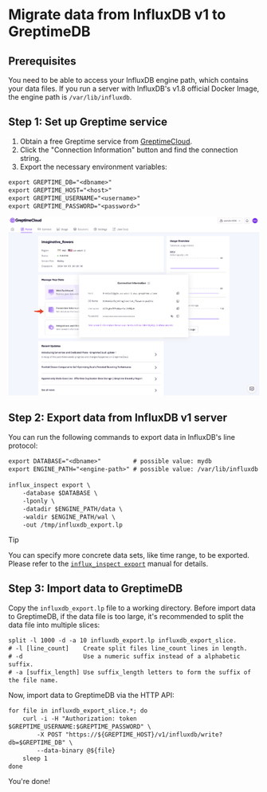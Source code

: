 # Migrate data from InfluxDB v1 to GreptimeDB

## Prerequisites

You need to be able to access your InfluxDB engine path, which contains your data files. If you run a server with InfluxDB's v1.8 official Docker Image, the engine path is `/var/lib/influxdb`.

## Step 1: Set up Greptime service

1. Obtain a free Greptime service from [GreptimeCloud](https://console.greptime.cloud/). 
2. Click the "Connection Information" button and find the connection string.
3. Export the necessary environment variables:

```shell
export GREPTIME_DB="<dbname>"
export GREPTIME_HOST="<host>"
export GREPTIME_USERNAME="<username>"
export GREPTIME_PASSWORD="<password>"
```

![Connection](/media/conninfo.png)

## Step 2: Export data from InfluxDB v1 server

You can run the following commands to export data in InfluxDB's line protocol:

```shell
export DATABASE="<dbname>"         # possible value: mydb 
export ENGINE_PATH="<engine-path>" # possible value: /var/lib/influxdb

influx_inspect export \
    -database $DATABASE \
    -lponly \
    -datadir $ENGINE_PATH/data \
    -waldir $ENGINE_PATH/wal \
    -out /tmp/influxdb_export.lp
```

> [!TIP]
>
> You can specify more concrete data sets, like time range, to be exported. Please refer to the [`influx_inspect export`](https://docs.influxdata.com/influxdb/v1/tools/influx_inspect/#export) manual for details.

## Step 3: Import data to GreptimeDB

Copy the `influxdb_export.lp` file to a working directory. Before import data to GreptimeDB, if the data file is too large, it's recommended to split the data file into multiple slices:

```shell
split -l 1000 -d -a 10 influxdb_export.lp influxdb_export_slice.
# -l [line_count]    Create split files line_count lines in length.
# -d                 Use a numeric suffix instead of a alphabetic suffix.
# -a [suffix_length] Use suffix_length letters to form the suffix of the file name.
```

Now, import data to GreptimeDB via the HTTP API:

```shell
for file in influxdb_export_slice.*; do
    curl -i -H "Authorization: token $GREPTIME_USERNAME:$GREPTIME_PASSWORD" \
        -X POST "https://${GREPTIME_HOST}/v1/influxdb/write?db=$GREPTIME_DB" \
        --data-binary @${file}
    sleep 1
done
```

You're done!
